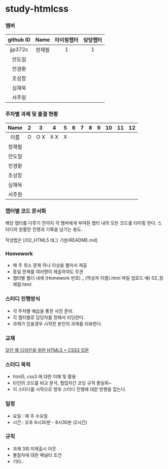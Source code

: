 # study-htmlcss

### 멤버
github ID  |  Name  | 타이핑챕터 | 담당챕터
 :---:     | :---:  | :---: | :---:
jjp372c | 정재필 | 1 |  1
 | 안도일 |  |
 | 전경환 |  |
 | 조성창 |  |
 | 심재욱 |  |
 | 서주원 |  |


 ### 주차별 과제 및 출결 현황

 Name | 2 | 3 | 4 | 5 | 6 | 7 | 8 | 9 | 10 | 11 | 12
 :---:  | :---: | :---:  | :---: | :---:  | :---: | :---:  | :---: | :---:  | :---: | :---:  | :---:
 이름 | O | O X | X X | X | | | | | | |
 정재필 |  |  |  |  | | | | | | |
 안도일 |  |  |  |  | | | | | | |
 전경환 |  |  |  |  | | | | | | |
 조성창 |  |  |  |  | | | | | | |
 심재욱 |  |  |  |  | | | | | | |
 서주원 |  |  |  |  | | | | | | |


 ### 챕터별 코드 문서화
 해당 챕터를 다루기 전까지 각 멤버에게 부여된 챕터 내의 모든 코드를 타이핑 한다.
 스터디의 원활한 진행과 기록을 남기는 용도.

 작성법은 [/02_HTML5 태그 기본/README.md]

 ### Homework
 - 매 주 최소 문제 하나 이상을 풀어서 제출
 - 동일 문제를 여러명이 제출하여도 무관
 - 챕터별 폴더 내에 (Homework 번호) _ (작성자 이름).html 파일 업로드 예) 02_정재필.html

 ### 스터디 진행방식
 - 각 주차별 예습을 통한 사전 준비.
 - 각 챕터별로 담당자를 정해서 리딩한다.
 - 과제가 있을경우 시작전 본인의 과제를 리뷰한다.

 ### 교재
 [모던 웹 디자인을 위한 HTML5 + CSS3 입문](http://www.kyobobook.co.kr/product/detailViewKor.laf?barcode=9788979149555)


 ### 스터디 목적
 - html5, css3 에 대한 이해 및 활용
 - 타인의 코드를 비교 분석, 협업자간 코딩 규칙 통일화~
 - 이 스터디를 시작으로 향후 스터디 진행에 대한 방향을 잡는다.


 ### 일정
 - 요일 : 매 주 수요일
 - 시간 : 오후 6시30분 - 8시30분 (2시간)

 ### 규칙
 - 과제 3회 미제출시 아웃
 - 불참자에 대한 패널티 조건
 - 기타..
